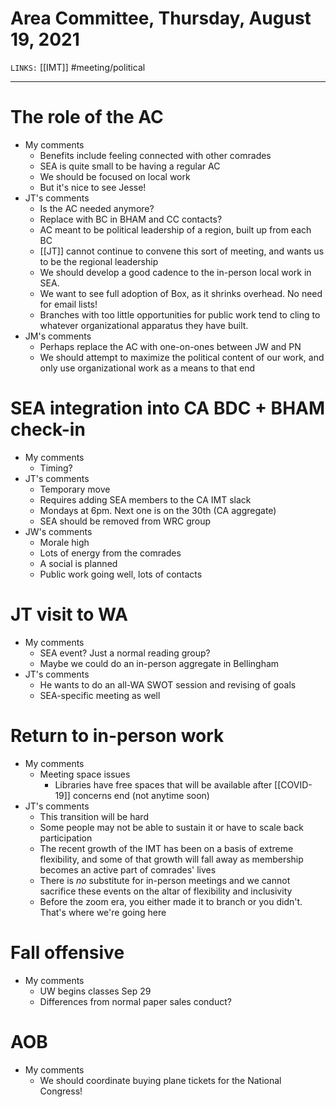 # Area Committee, Thursday, August 19, 2021
`LINKS:` [[IMT]]
#meeting/political 

---
# The role of the AC
- My comments
	- Benefits include feeling connected with other comrades
	- SEA is quite small to be having a regular AC
	- We should be focused on local work
	- But it's nice to see Jesse!
- JT's comments
	- Is the AC needed anymore?
	- Replace with BC in BHAM and CC contacts?
	- AC meant to be political leadership of a region, built up from each BC
	- [[JT]] cannot continue to convene this sort of meeting, and wants us to be the regional leadership
	- We should develop a good cadence to the in-person local work in SEA. 
	- We want to see full adoption of Box, as it shrinks overhead. No need for email lists! 
	- Branches with too little opportunities for public work tend to cling to whatever organizational apparatus they have built. 
- JM's comments
	- Perhaps replace the AC with one-on-ones between JW and PN
	- We should attempt to maximize the political content of our work, and only use organizational work as a means to that end

# SEA integration into CA BDC + BHAM check-in
- My comments
	- Timing?
- JT's comments
	- Temporary move
	- Requires adding SEA members to the CA IMT slack
	- Mondays at 6pm. Next one is on the 30th (CA aggregate)
	- SEA should be removed from WRC group
- JW's comments
	- Morale high
	- Lots of energy from the comrades
	- A social is planned
	- Public work going well, lots of contacts

# JT visit to WA
- My comments
	- SEA event? Just a normal reading group?
	- Maybe we could do an in-person aggregate in Bellingham
- JT's comments
	- He wants to do an all-WA SWOT session and revising of goals
	- SEA-specific meeting as well

# Return to in-person work
- My comments
	- Meeting space issues
		- Libraries have free spaces that will be available after [[COVID-19]] concerns end (not anytime soon)
- JT's comments
	- This transition will be hard
	- Some people may not be able to sustain it or have to scale back participation
	- The recent growth of the IMT has been on a basis of extreme flexibility, and some of that growth will fall away as membership becomes an active part of comrades' lives
	- There is *no* substitute for in-person meetings and we cannot sacrifice these events on the altar of flexibility and inclusivity
	- Before the zoom era, you either made it to branch or you didn't. That's where we're going here

# Fall offensive
- My comments
	- UW begins classes Sep 29
	- Differences from normal paper sales conduct?

# AOB
- My comments
	- We should coordinate buying plane tickets for the National Congress!